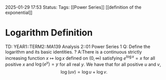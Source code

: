 2025-01-29 17:53
Status: 
Tags: [[Power Series]] [[definition of the exponential]] 
# Logarithm Definition

TD: YEAR1::TERM2::MA139 Analysis 2::01 Power Series 1
Q: Define the logarithm and its basic identities.
?
A:There is a continuous strictly increasing function $x \mapsto \log x$ defined on $(0, \infty)$ satisfying $e^{\log x} = x$ for all positive $x$ and $\log(e^y) = y$ for all real $y$.
We have that for all positive $u$ and $v$,
$$
\log(uv) = \log u + \log v.
$$
<!--ID: 1738173288858-->
